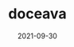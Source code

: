 ---
title: "doceava"
date: 2021-09-30
cover: "images/1.webp"
description: "Enterarte de las noticias más importantes de la industria aeroespacial en el mundo y del grupo ASTRA y sus Semilleros. ΔV Launch Log, la revista del semillero de cohetería y propulsión Delta V de la Universidad de Antioquia. Tu revista de ciencia de cohetes, en español."
ossuu: "https://issuu.com/deltav_udea/docs/volumen_12_"
---